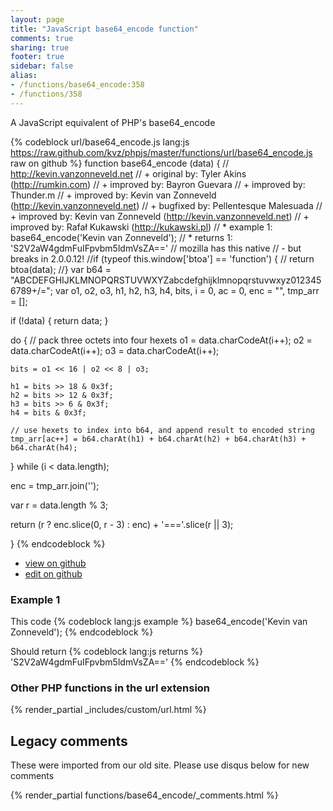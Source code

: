 ```yaml
---
layout: page
title: "JavaScript base64_encode function"
comments: true
sharing: true
footer: true
sidebar: false
alias:
- /functions/base64_encode:358
- /functions/358
---
```

<!-- Generated by Rakefile:build -->
A JavaScript equivalent of PHP's base64_encode

{% codeblock url/base64_encode.js lang:js https://raw.github.com/kvz/phpjs/master/functions/url/base64_encode.js raw on github %}
function base64_encode (data) {
  // http://kevin.vanzonneveld.net
  // +   original by: Tyler Akins (http://rumkin.com)
  // +   improved by: Bayron Guevara
  // +   improved by: Thunder.m
  // +   improved by: Kevin van Zonneveld (http://kevin.vanzonneveld.net)
  // +   bugfixed by: Pellentesque Malesuada
  // +   improved by: Kevin van Zonneveld (http://kevin.vanzonneveld.net)
  // +   improved by: Rafał Kukawski (http://kukawski.pl)
  // *     example 1: base64_encode('Kevin van Zonneveld');
  // *     returns 1: 'S2V2aW4gdmFuIFpvbm5ldmVsZA=='
  // mozilla has this native
  // - but breaks in 2.0.0.12!
  //if (typeof this.window['btoa'] == 'function') {
  //    return btoa(data);
  //}
  var b64 = "ABCDEFGHIJKLMNOPQRSTUVWXYZabcdefghijklmnopqrstuvwxyz0123456789+/=";
  var o1, o2, o3, h1, h2, h3, h4, bits, i = 0,
    ac = 0,
    enc = "",
    tmp_arr = [];

  if (!data) {
    return data;
  }

  do { // pack three octets into four hexets
    o1 = data.charCodeAt(i++);
    o2 = data.charCodeAt(i++);
    o3 = data.charCodeAt(i++);

    bits = o1 << 16 | o2 << 8 | o3;

    h1 = bits >> 18 & 0x3f;
    h2 = bits >> 12 & 0x3f;
    h3 = bits >> 6 & 0x3f;
    h4 = bits & 0x3f;

    // use hexets to index into b64, and append result to encoded string
    tmp_arr[ac++] = b64.charAt(h1) + b64.charAt(h2) + b64.charAt(h3) + b64.charAt(h4);
  } while (i < data.length);

  enc = tmp_arr.join('');

  var r = data.length % 3;

  return (r ? enc.slice(0, r - 3) : enc) + '==='.slice(r || 3);

}
{% endcodeblock %}

 - [view on github](https://github.com/kvz/phpjs/blob/master/functions/url/base64_encode.js)
 - [edit on github](https://github.com/kvz/phpjs/edit/master/functions/url/base64_encode.js)

### Example 1
This code
{% codeblock lang:js example %}
base64_encode('Kevin van Zonneveld');
{% endcodeblock %}

Should return
{% codeblock lang:js returns %}
'S2V2aW4gdmFuIFpvbm5ldmVsZA=='
{% endcodeblock %}


### Other PHP functions in the url extension
{% render_partial _includes/custom/url.html %}
## Legacy comments
These were imported from our old site. Please use disqus below for new comments
<div style="overflow-y: scroll; max-height: 500px;">
{% render_partial functions/base64_encode/_comments.html %}
</div>
